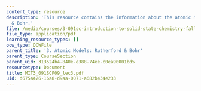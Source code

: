 ```yaml
---
content_type: resource
description: 'This resource contains the information about the atomic models: Rutherford
  & Bohr.'
file: /media/courses/3-091sc-introduction-to-solid-state-chemistry-fall-2010/d675a42616a8d9aa0071a682b434e233_MIT3_091SCF09_lec3.pdf
file_type: application/pdf
learning_resource_types: []
ocw_type: OCWFile
parent_title: '3. Atomic Models: Rutherford & Bohr'
parent_type: CourseSection
parent_uid: 313524b4-840e-e388-74ee-c0ea90001bd5
resourcetype: Document
title: MIT3_091SCF09_lec3.pdf
uid: d675a426-16a8-d9aa-0071-a682b434e233
---
```

